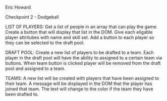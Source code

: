 Eric Howard

Checkpoint 2 - Dodgeball

LIST OF PLAYERS:
Get a list of people in an array that can play the game.
Create a button that will display that list in the DOM.
Give each eligable player attritubes with name and skill set.
Add a button to each player so they can be selected to the draft pool.

DRAFT POOL:
Create a new list of players to be drafted to a team.
Each player in the draft pool will have the ability to assigned to a certain team via buttons.
When team button is clicked player will be removed from the draft pool and assigned to a team.

TEAMS:
A new list will be created with players that have been assigned to their team.
A message will be displayed in the DOM that the player has joined that team.
The text will change to the color if the team they have been drafted to.
